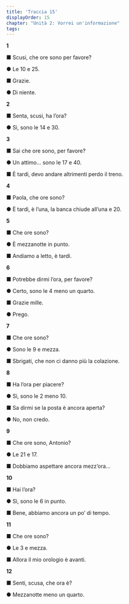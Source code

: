 ```yaml
---
title: 'Traccia 15'
displayOrder: 15
chapter: "Unità 2: Vorrei un'informazione"
tags:
---
```


**1**

■ Scusi, che ore sono per favore?

● Le 10 e 25.

■ Grazie.

● Di niente.

**2**

■ Senta, scusi, ha l’ora?

● Sì, sono le 14 e 30.

**3**

■ Sai che ore sono, per favore?

● Un attimo... sono le 17 e 40.

■ È tardi, devo andare altrimenti perdo il treno.

**4**

■ Paola, che ore sono?

● È tardi, è l’una, la banca chiude all’una e 20.

**5**

■ Che ore sono?

● È mezzanotte in punto.

■ Andiamo a letto, è tardi.

**6**

■ Potrebbe dirmi l’ora, per favore?

● Certo, sono le 4 meno un quarto.

■ Grazie mille.

● Prego.

**7**

■ Che ore sono?

● Sono le 9 e mezza.

■ Sbrigati, che non ci danno più la colazione.

**8**

■ Ha l’ora per piacere?

● Sì, sono le 2 meno 10.

■ Sa dirmi se la posta è ancora aperta?

● No, non credo.

**9**

■ Che ore sono, Antonio?

● Le 21 e 17.

■ Dobbiamo aspettare ancora mezz’ora...

**10**

■ Hai l’ora?

● Sì, sono le 6 in punto.

■ Bene, abbiamo ancora un po’ di tempo.

**11**

■ Che ore sono?

● Le 3 e mezza.

■ Allora il mio orologio è avanti.

**12**

■ Senti, scusa, che ora è?

● Mezzanotte meno un quarto.

